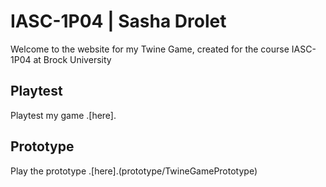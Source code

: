 # IASC-1P04 | Sasha Drolet

Welcome to the website for my Twine Game, created for the course IASC-1P04 at Brock University

## Playtest

Playtest my game .[here].

## Prototype

Play the prototype .[here].(prototype/TwineGamePrototype)
